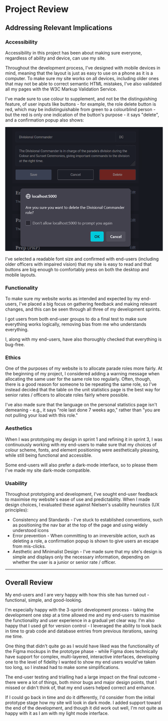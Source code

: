 # Project Review

## Addressing Relevant Implications

### Accessibility

Accessibility in this project has been about making sure everyone, regardless of ability and device, can use my site.

Throughout the development process, I've designed with mobile devices in mind, meaning that the layout is just as easy to use on a phone as it is a computer. To make sure my site works on all devices, including older ones that may not be able to correct semantic HTML mistakes, I've also validated all my pages with the W3C Markup Validation Service.

I've made sure to use colour to supplement, and not be the distinguishing feature, of user inputs like buttons - for example, the role delete button is red, which may be indistinguishable from green to a colourblind person - but the red is only one indication of the button's purpose - it says "delete", and a confirmation popup also shows:

![Confirmation popup for delete](screenshots/review_confirm.png)

I've selected a readable font size and confirmed with end-users (including older officers with impaired vision) that my site is easy to read and that buttons are big enough to comfortably press on both the desktop and mobile layouts.

### Functionality

To make sure my website works as intended and expected by my end-users, I've placed a big focus on gathering feedback and making relevant changes, and this can be seen through all three of my development sprints.

I got users from both end-user groups to do a final test to make sure everything works logically, removing bias from me who understands everything.

I, along with my end-users, have also thoroughly checked that everything is bug-free.


### Ethics

One of the purposes of my website is to allocate parade roles more fairly. At the beginning of my project, I considered adding a warning message when allocating the same user for the same role too regularly. Often, though, there is a good reason for someone to be repeating the same role, so I've instead decided that the table on the unit statistics page is the best way for senior rates / officers to allocate roles fairly where possible.

I've also made sure that the language on the personal statistics page isn't demeaning - e.g., it says "role last done 7 weeks ago," rather than "you are not pulling your load with this role."


### Aesthetics

When I was prototyping my design in sprint 1 and refining it in sprint 3, I was continuously working with my end-users to make sure that my choices of colour scheme, fonts, and element positioning were aesthetically pleasing, while still being functional and accessible.

Some end-users will also prefer a dark-mode interface, so to please them I've made my site dark-mode compatible.


### Usability

Throughout prototyping and development, I've sought end-user feedback to maximise my website's ease of use and predictability. When I made design choices, I evaluated these against Nielsen's usability heuristics (UX principles):

- Consistency and Standards - I've stuck to established conventions, such as positioning the nav bar at the top of the page and using widely understood icons
- Error prevention - When committing to an irreversible action, such as deleting a role, a confirmation popup is shown to give users an escape from mis-clicks.
- Aesthetic and Minimalist Design - I've made sure that my site's design is simple and displays only the necessary information, depending on whether the user is a junior or senior rate / officer.

---

## Overall Review

My end-users and I are very happy with how this site has turned out - functional, simple, and good-looking.

I'm especially happy with the 3-sprint development process - taking the development one step at a time allowed me and my end-users to maximise the functionality and user experience in a gradual yet clear way. I'm also happy that I used git for version control - I leveraged the ability to look back in time to grab code and database entries from previous iterations, saving me time.

One thing that didn't quite go as I would have liked was the functionality of the Figma mockups in the prototype phase - while Figma does technically have support for complex, multi-layered, interactive interfaces, developing one to the level of fidelity I wanted to show my end users would've taken too long, so I instead had to make some simplifications.

The end-user testing and trialling had a large impact on the final outcome - there were a lot of things, both minor bugs and major design points, that I missed or didn't think of, that my end users helped correct and enhance.

If I could go back in time and do it differently, I'd consider from the initial prototype stage how my site will look in dark mode. I added support toward the end of the development, and though it did work out well, I'm not quite as happy with it as I am with my light mode interface.